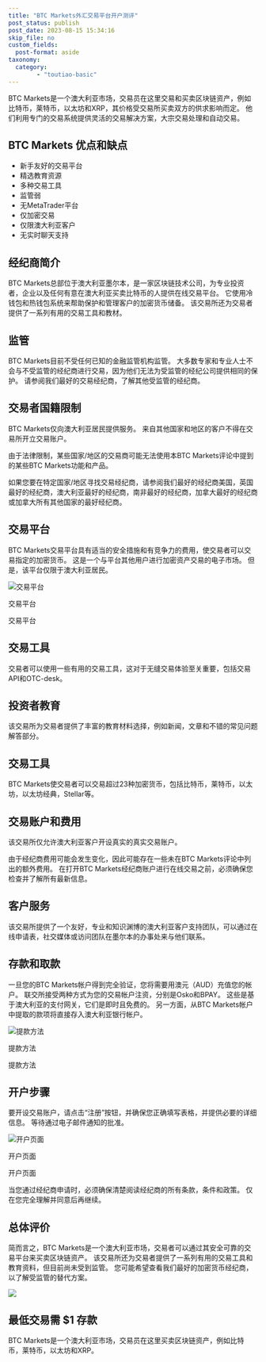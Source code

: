 ```yaml
---
title: "BTC Markets外汇交易平台开户测评"
post_status: publish
post_date: 2023-08-15 15:34:16
skip_file: no
custom_fields: 
  post-format: aside
taxonomy:
  category:
        - "toutiao-basic"
---
```


BTC Markets是一个澳大利亚市场，交易员在这里交易和买卖区块链资产，例如比特币，莱特币，以太坊和XRP，其价格受交易所买卖双方的供求影响而定。 他们利用专门的交易系统提供灵活的交易解决方案，大宗交易处理和自动交易。

## BTC Markets 优点和缺点

- 新手友好的交易平台
- 精选教育资源
- 多种交易工具
- 监管弱
- 无MetaTrader平台
- 仅加密交易
- 仅限澳大利亚客户
- 无实时聊天支持

## 经纪商简介

BTC Markets总部位于澳大利亚墨尔本，是一家区块链技术公司，为专业投资者，企业以及任何有意在澳大利亚买卖比特币的人提供在线交易平台。 它使用冷钱包和热钱包系统来帮助保护和管理客户的加密货币储备。 该交易所还为交易者提供了一系列有用的交易工具和教材。

## 监管

BTC Markets目前不受任何已知的金融监管机构监管。 大多数专家和专业人士不会与不受监管的经纪商进行交易，因为他们无法为受监管的经纪公司提供相同的保护。 请参阅我们最好的交易经纪商，了解其他受监管的经纪商。

## 交易者国籍限制

BTC Markets仅向澳大利亚居民提供服务。 来自其他国家和地区的客户不得在交易所开立交易账户。

由于法律限制，某些国家/地区的交易商可能无法使用本BTC Markets评论中提到的某些BTC Markets功能和产品。

如果您要在特定国家/地区寻找交易经纪商，请参阅我们最好的经纪商美国，英国最好的经纪商，澳大利亚最好的经纪商，南非最好的经纪商，加拿大最好的经纪商或加拿大所有其他国家的最好经纪商。

## 交易平台

BTC Markets交易平台具有适当的安全措施和有竞争力的费用，使交易者可以交易指定的加密货币。 这是一个与平台其他用户进行加密资产交易的电子市场。 但是，该平台仅限于澳大利亚居民。

![交易平台](https://cdn.fendou.la/funstoutiao/2020/11/BTC-Markets-Review-Trading-Platform-.jpg "交易平台")

交易平台

交易平台

## 交易工具

交易者可以使用一些有用的交易工具，这对于无缝交易体验至关重要，包括交易API和OTC-desk。

## 投资者教育

该交易所为交易者提供了丰富的教育材料选择，例如新闻，文章和不错的常见问题解答部分。

## 交易工具

BTC Markets使交易者可以交易超过23种加密货币，包括比特币，莱特币，以太坊，以太坊经典，Stellar等。

## 交易账户和费用

该交易所仅允许澳大利亚客户开设真实的真实交易账户。

由于经纪商费用可能会发生变化，因此可能存在一些未在BTC Markets评论中列出的额外费用。 在打开BTC Markets经纪商账户进行在线交易之前，必须确保您检查并了解所有最新信息。

## 客户服务

该交易所提供了一个友好，专业和知识渊博的澳大利亚客户支持团队，可以通过在线申请表，社交媒体或访问团队在墨尔本的办事处来与他们联系。

## 存款和取款

一旦您的BTC Markets帐户得到完全验证，您将需要用澳元（AUD）充值您的帐户。 联交所接受两种方式为您的交易帐户注资，分别是Osko和BPAY。 这些是基于澳大利亚的支付网关，它们是即时且免费的。 另一方面，从BTC Markets帐户中提取的款项将直接存入澳大利亚银行帐户。

![提款方法](https://cdn.fendou.la/funstoutiao/2020/11/BTC-Markets-Review-Withdrawal-Methods-.jpg "提款方法")

提款方法

提款方法

## 开户步骤

要开设交易账户，请点击“注册”按钮，并确保您正确填写表格，并提供必要的详细信息。 等待通过电子邮件通知的批准。

![开户页面](https://cdn.fendou.la/funstoutiao/2020/11/BTC-Markets-Account-Opening-Page.jpg "开户页面")

开户页面

开户页面

当您通过经纪商申请时，必须确保清楚阅读经纪商的所有条款，条件和政策。 仅在您完全理解并同意后再继续。

## 总体评价

简而言之，BTC Markets是一个澳大利亚市场，交易者可以通过其安全可靠的交易平台来买卖区块链资产。 该交易所还为交易者提供了一系列有用的交易工具和教育资料，但目前尚未受到监管。 您可能希望查看我们最好的加密货币经纪商，以了解受监管的替代方案。

![](https://cdn.fendou.la/funstoutiao/2020/11/BTC-Markets-Logo.png)

## 最低交易需 **$1** 存款

BTC Markets是一个澳大利亚市场，交易员在这里买卖区块链资产，例如比特币，莱特币，以太坊和XRP。
